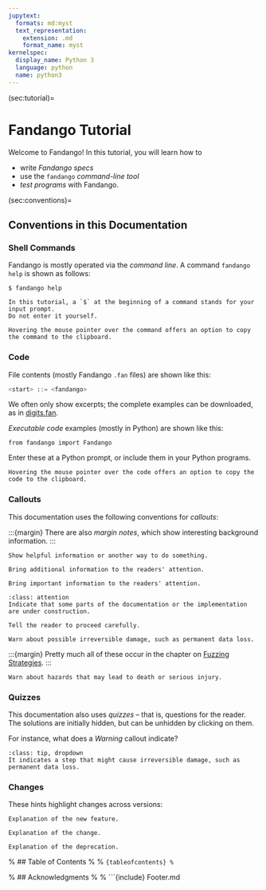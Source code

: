 ```yaml
---
jupytext:
  formats: md:myst
  text_representation:
    extension: .md
    format_name: myst
kernelspec:
  display_name: Python 3
  language: python
  name: python3
---
```


(sec:tutorial)=
# Fandango Tutorial

Welcome to Fandango! In this tutorial, you will learn how to

* write *Fandango specs*
* use the `fandango` *command-line tool*
* *test programs* with Fandango.


(sec:conventions)=
## Conventions in this Documentation

### Shell Commands

Fandango is mostly operated via the _command line_.
A command `fandango help` is shown as follows:

```shell
$ fandango help
```

```{note}
In this tutorial, a `$` at the beginning of a command stands for your input prompt.
Do not enter it yourself.
```

```{tip}
Hovering the mouse pointer over the command offers an option to copy the command to the clipboard.
```


### Code

File contents (mostly Fandango `.fan` files) are shown like this:

```python
<start> ::= <fandango>
```

We often only show excerpts; the complete examples can be downloaded, as in [digits.fan](digits.fan).

_Executable code_ examples (mostly in Python) are shown like this:

```{code-cell}
from fandango import Fandango
```

Enter these at a Python prompt, or include them in your Python programs.

```{tip}
Hovering the mouse pointer over the code offers an option to copy the code to the clipboard.
```



### Callouts

This documentation uses the following conventions for _callouts_:

:::{margin}
There are also _margin notes_, which show interesting background information.
:::

```{tip}
Show helpful information or another way to do something.
```

```{note}
Bring additional information to the readers' attention.
```

```{important}
Bring important information to the readers' attention.
```

```{admonition} Under Construction
:class: attention
Indicate that some parts of the documentation or the implementation are under construction.
```

```{caution}
Tell the reader to proceed carefully.
```

```{warning}
Warn about possible irreversible damage, such as permanent data loss.
```

:::{margin}
Pretty much all of these occur in the chapter on [Fuzzing Strategies](sec:strategies).
:::

```{danger}
Warn about hazards that may lead to death or serious injury.
```

### Quizzes

This documentation also uses _quizzes_ – that is, questions for the reader.
The solutions are initially hidden, but can be unhidden by clicking on them.

For instance, what does a _Warning_ callout indicate?

```{admonition} Solution
:class: tip, dropdown
It indicates a step that might cause irreversible damage, such as permanent data loss.
```

### Changes

These hints highlight changes across versions:

```{versionadded} 1.0
Explanation of the new feature.
```

```{versionchanged} 1.0
Explanation of the change.
```

```{deprecated} 1.0
Explanation of the deprecation.
```



% ## Table of Contents
%
% ```{tableofcontents}
% ```


% ## Acknowledgments
%
% ```{include} Footer.md
